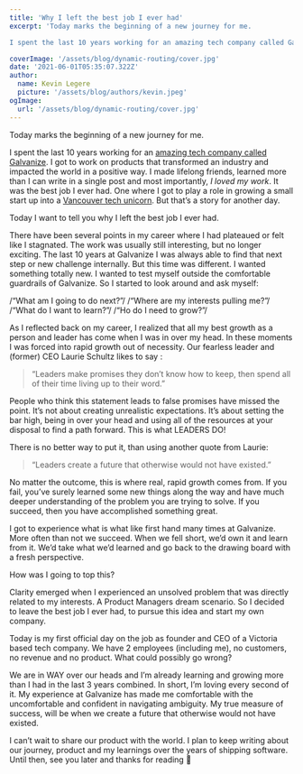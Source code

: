 ```yaml
---
title: 'Why I left the best job I ever had'
excerpt: 'Today marks the beginning of a new journey for me. 

I spent the last 10 years working for an amazing tech company called Galvanize. I got to work on products that transformed an industry and impacted the world in a positive way.'

coverImage: '/assets/blog/dynamic-routing/cover.jpg'
date: '2021-06-01T05:35:07.322Z'
author:
  name: Kevin Legere
  picture: '/assets/blog/authors/kevin.jpeg'
ogImage:
  url: '/assets/blog/dynamic-routing/cover.jpg'
---
```


Today marks the beginning of a new journey for me. 

I spent the last 10 years working for an [amazing tech company called Galvanize](https://build.wegalvanize.com/). I got to work on products that transformed an industry and impacted the world in a positive way. I made lifelong friends, learned more than I can write in a single post and most importantly, *I loved my work*. It was the best job I ever had. One where I got to play a role in growing a small start up into a [Vancouver tech unicorn](https://biv.com/article/2021/03/sightings-billion-dollar-homegrown-unicorns-are-rare-bc). But that’s a story for another day.

Today I want to tell you why I left the best job I ever had. 

There have been several points in my career where I had plateaued or felt like I stagnated. The work was usually still interesting, but no longer exciting. The last 10 years at Galvanize I was always able to find that next step or new challenge internally. But this time was different. I wanted something totally new. I wanted to test myself outside the comfortable guardrails of Galvanize. So I started to look around and ask myself:

/“What am I going to do next?”/
/“Where are my interests pulling me?”/
/“What do I want to learn?”/ 
/“Ho do I need to grow?”/

As I reflected back on my career, I realized that all my best growth as a person and leader has come when I was in over my head. In these moments I was forced into rapid growth out of necessity. Our fearless leader and (former) CEO Laurie Schultz likes to say :

> “Leaders make promises they don’t know how to keep, then spend all of their time living up to their word.”

People who think this statement leads to false promises have missed the point. It’s not about creating unrealistic expectations. It’s about setting the bar high, being in over your head and using all of the resources at your disposal to find a path forward. This is what LEADERS DO! 

There is no better way to put it, than using another quote from Laurie:

> “Leaders create a future that otherwise would not have existed.”

No matter the outcome, this is where real, rapid growth comes from. If you fail, you’ve surely learned some new things along the way and have much deeper understanding of the problem you are trying to solve. If you succeed, then you have accomplished something great. 

I got to experience what is what like first hand many times at Galvanize. More often than not we succeed. When we fell short, we’d own it and learn from it. We’d take what we’d learned and go back to the drawing board with a fresh perspective. 

How was I going to top this?

Clarity emerged when I experienced an unsolved problem that was directly related to my interests. A Product Managers dream scenario. So I decided to leave the best job I ever had, to pursue this idea and start my own company.

Today is my first official day on the job as founder and CEO of a Victoria based tech company. We have 2 employees (including me), no customers, no revenue and no product. What could possibly go wrong?

We are in WAY over our heads and I’m already learning and growing more than I had in the last 3 years combined. In short, I’m loving every second of it. My experience at Galvanize has made me comfortable with the uncomfortable and confident in navigating ambiguity. My true measure of success, will be when we create a future that otherwise would not have existed.

I can’t wait to share our product with the world. I plan to keep writing about our journey, product and my learnings over the years of shipping software. Until then, see you later and thanks for reading 👋